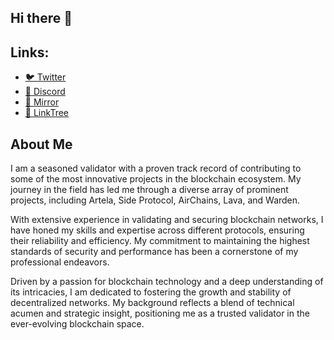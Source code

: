 ## Hi there 👋

## Links:
- [🐦 Twitter](https://x.com/blainedowner201)
- [🐥 Discord](https://discord.com/users/844024694775611422)
- [🐧 Mirror](https://mirror.xyz/0x5AA780b97235A9cDa72226D5519f5a9137FAd7Ff)
- [🦚 LinkTree](https://linktr.ee/NonAmeVali)

## About Me
I am a seasoned validator with a proven track record of contributing to some of the most innovative projects in the blockchain ecosystem. My journey in the field has led me through a diverse array of prominent projects, including Artela, Side Protocol, AirChains, Lava, and Warden.

With extensive experience in validating and securing blockchain networks, I have honed my skills and expertise across different protocols, ensuring their reliability and efficiency. My commitment to maintaining the highest standards of security and performance has been a cornerstone of my professional endeavors.

Driven by a passion for blockchain technology and a deep understanding of its intricacies, I am dedicated to fostering the growth and stability of decentralized networks. My background reflects a blend of technical acumen and strategic insight, positioning me as a trusted validator in the ever-evolving blockchain space.
